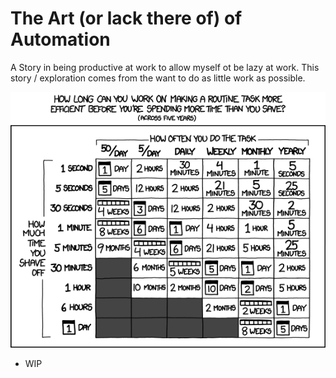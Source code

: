 <!-- Title: The Art (Or lack there of) of automation -->
<!-- Date: 22/10/2025 -->
<!-- Keywords: automation, python, streamdeck, macro -->
<!-- Type: ARTICLE -->

# The Art (or lack there of) of Automation

A Story in being productive at work to allow myself ot be lazy at work.
This story / exploration comes from the want to do as little work as possible.

![XKCD - Is it worth the time?](./images/is_it_worth_the_time.png "XKCD - Is it worth the time?")

- WIP
